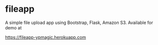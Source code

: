 # fileapp
A simple file upload app using Bootstrap, Flask, Amazon S3.
Available for demo at

https://fileapp-ypmagic.herokuapp.com
